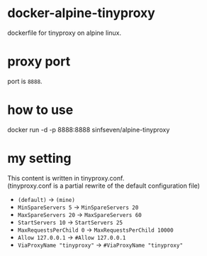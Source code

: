 # docker-alpine-tinyproxy
dockerfile for tinyproxy on alpine linux.

# proxy port
port is ```8888```.

# how to use
docker run -d -p 8888:8888 sinfseven/alpine-tinyproxy

# my setting
This content is written in tinyproxy.conf.  
(tinyproxy.conf is a partial rewrite of the default configuration file)  

- ```(default)``` -> ```(mine)```
- ```MinSpareServers 5``` -> ```MinSpareServers 20```
- ```MaxSpareServers 20``` -> ```MaxSpareServers 60```
- ```StartServers 10``` -> ```StartServers 25```
- ```MaxRequestsPerChild 0``` -> ```MaxRequestsPerChild 10000```
- ```Allow 127.0.0.1``` -> ```#Allow 127.0.0.1```
- ```ViaProxyName "tinyproxy"``` -> ```#ViaProxyName "tinyproxy"```
